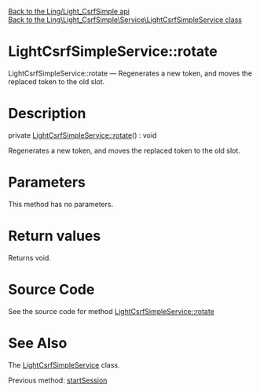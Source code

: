 [Back to the Ling/Light_CsrfSimple api](https://github.com/lingtalfi/Light_CsrfSimple/blob/master/doc/api/Ling/Light_CsrfSimple.md)<br>
[Back to the Ling\Light_CsrfSimple\Service\LightCsrfSimpleService class](https://github.com/lingtalfi/Light_CsrfSimple/blob/master/doc/api/Ling/Light_CsrfSimple/Service/LightCsrfSimpleService.md)


LightCsrfSimpleService::rotate
================



LightCsrfSimpleService::rotate — Regenerates a new token, and moves the replaced token to the old slot.




Description
================


private [LightCsrfSimpleService::rotate](https://github.com/lingtalfi/Light_CsrfSimple/blob/master/doc/api/Ling/Light_CsrfSimple/Service/LightCsrfSimpleService/rotate.md)() : void




Regenerates a new token, and moves the replaced token to the old slot.




Parameters
================

This method has no parameters.


Return values
================

Returns void.








Source Code
===========
See the source code for method [LightCsrfSimpleService::rotate](https://github.com/lingtalfi/Light_CsrfSimple/blob/master/Service/LightCsrfSimpleService.php#L171-L176)


See Also
================

The [LightCsrfSimpleService](https://github.com/lingtalfi/Light_CsrfSimple/blob/master/doc/api/Ling/Light_CsrfSimple/Service/LightCsrfSimpleService.md) class.

Previous method: [startSession](https://github.com/lingtalfi/Light_CsrfSimple/blob/master/doc/api/Ling/Light_CsrfSimple/Service/LightCsrfSimpleService/startSession.md)<br>

